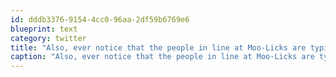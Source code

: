 ```yaml
---
id: dddb3376-9154-4cc0-96aa-2df59b6769e6
blueprint: text
category: twitter
title: "Also, ever notice that the people in line at Moo-Licks are typically look like they probably don't need another cone?"
caption: "Also, ever notice that the people in line at Moo-Licks are typically look like they probably don't need another cone?"
---
```

